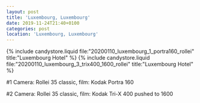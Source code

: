 ```yaml
---
layout: post
title: 'Luxembourg, Luxembourg'
date: 2019-11-24T21:40+0100
categories: post
location: 'Luxembourg, Luxembourg'
---
```


{% include candystore.liquid file:"20200110_luxembourg_1_portra160_rollei" title:"Luxembourg Hotel" %}
{% include candystore.liquid file:"20200110_luxembourg_3_trix400_1600_rollei" title:"Luxembourg Hotel" %}

#1 Camera: Rollei 35 classic, film: Kodak Portra 160

#2 Camera: Rollei 35 classic, film: Kodak Tri-X 400 pushed to 1600
